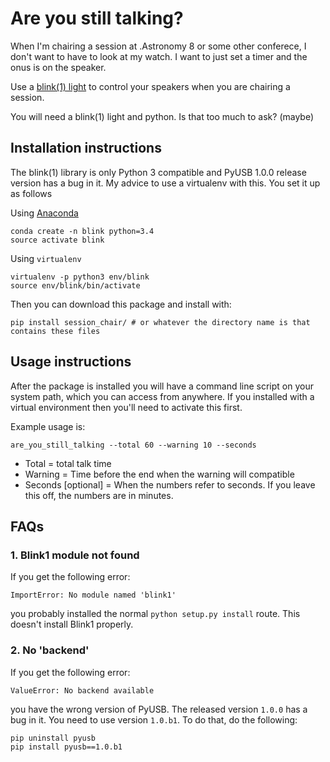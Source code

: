# Are you still talking?

When I'm chairing a session at .Astronomy 8 or some other conferece, I don't want to have to look at my watch. I want to just set a timer and the onus is on the speaker.

Use a [blink(1) light](https://blink1.thingm.com/) to control your speakers when you are chairing a session.

You will need a blink(1) light and python. Is that too much to ask? (maybe)

## Installation instructions
The blink(1) library is only Python 3 compatible and PyUSB 1.0.0 release version has a bug in it. My advice to use a virtualenv with this. You set it up as follows

Using [Anaconda](http://anaconda.io)
```
conda create -n blink python=3.4
source activate blink
```
Using `virtualenv`
```
virtualenv -p python3 env/blink
source env/blink/bin/activate
```
Then you can download this package and install with:
```
pip install session_chair/ # or whatever the directory name is that contains these files
```

## Usage instructions
After the package is installed you will have a command line script on your system path, which you can access from anywhere. If you installed with a virtual environment then you'll need to activate this first.

Example usage is:
```
are_you_still_talking --total 60 --warning 10 --seconds
```
- Total = total talk time
- Warning = Time before the end when the warning will compatible
- Seconds [optional] = When the numbers refer to seconds. If you leave this off, the numbers are in minutes.

## FAQs
### 1. Blink1 module not found
If you get the following error:
```
ImportError: No module named 'blink1'
```
you probably installed the normal `python setup.py install` route. This doesn't install Blink1 properly.

### 2. No 'backend'
If you get the following error:
```
ValueError: No backend available
```
you have the wrong version of PyUSB. The released version `1.0.0` has a bug in it. You need to use version `1.0.b1`. To do that, do the following:
```
pip uninstall pyusb
pip install pyusb==1.0.b1
```
